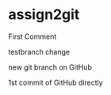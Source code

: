 # assign2git

First Comment

testbranch change

new git branch on GitHub

1st commit of GitHub directly
